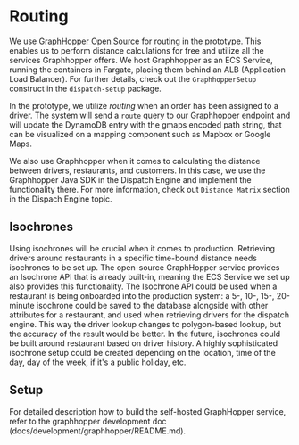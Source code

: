 # Routing

We use [GraphHopper Open Source](https://www.graphhopper.com/open-source/) for routing in the prototype. This enables us to perform distance calculations for free and utilize all the services Graphhopper offers.
We host Graphhopper as an ECS Service, running the containers in Fargate, placing them behind an ALB (Application Load Balancer). For further details, check out the `GraphhopperSetup` construct in the `dispatch-setup` package.

In the prototype, we utilize _routing_ when an order has been assigned to a driver. The system will send a `route` query to our Graphhopper endpoint and will update the DynamoDB entry with the gmaps encoded path string, that can be visualized on a mapping component such as Mapbox or Google Maps.

We also use Graphhopper when it comes to calculating the distance between drivers, restaurants, and customers. In this case, we use the Graphhopper Java SDK in the Dispatch Engine and implement the functionality there. For more information, check out `Distance Matrix` section in the Dispach Engine topic.


## Isochrones

Using isochrones will be crucial when it comes to production. Retrieving drivers around restaurants in a specific time-bound distance needs isochrones to be set up. The open-source GraphHopper service provides an Isochrone API that is already built-in, meaning the ECS Service we set up also provides this functionality.
The Isochrone API could be used when a restaurant is being onboarded into the production system: a 5-, 10-, 15-, 20-minute isochrone could be saved to the database alongside with other attributes for a restaurant, and used when retrieving drivers for the dispatch engine. This way the driver lookup changes to polygon-based lookup, but the accuracy of the result would be better.
In the future, isochrones could be built around restaurant based on driver history. A highly sophisticated isochrone setup could be created depending on the location, time of the day, day of the week, if it's a public holiday, etc.

## Setup

For detailed description how to build the self-hosted GraphHopper service, refer to the graphhopper development doc (docs/development/graphhopper/README.md).